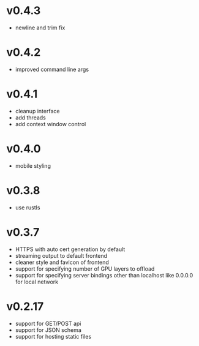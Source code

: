 # v0.4.3

* newline and trim fix

# v0.4.2

* improved command line args

# v0.4.1

* cleanup interface
* add threads
* add context window control

# v0.4.0

* mobile styling

# v0.3.8

* use rustls

# v0.3.7

* HTTPS with auto cert generation by default
* streaming output to default frontend
* cleaner style and favicon of frontend
* support for specifying number of GPU layers to offload
* support for specifying server bindings other than localhost like 0.0.0.0 for local network

# v0.2.17

* support for GET/POST api
* support for JSON schema
* support for hosting static files
